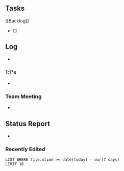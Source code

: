 ## Tasks

[[Backlog]]

- [ ] 

## Log

- 

### 1:1's

- 

### Team Meeting

- 

## Status Report

- 

### Recently Edited

```dataview
LIST WHERE file.mtime >= date(today) - dur(7 days)
LIMIT 10
```